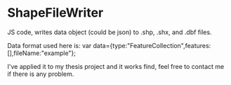 # ShapeFileWriter
JS code, writes data object (could be json) to .shp, .shx, and .dbf files. 

Data format used here is: var data={type:"FeatureCollection",features:[],fileName:"example"};

I've applied it to my thesis project and it works find, feel free to contact me if there is any problem.
